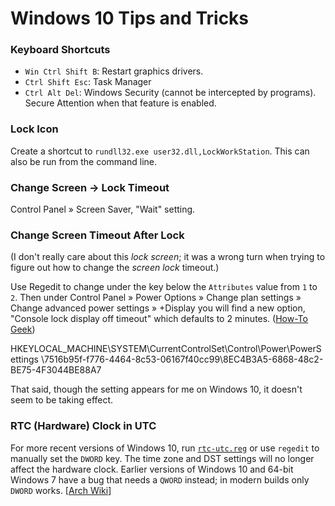 Windows 10 Tips and Tricks
==========================

### Keyboard Shortcuts

- `Win Ctrl Shift B`: Restart graphics drivers.
- `Ctrl Shift Esc`: Task Manager
- `Ctrl Alt Del`: Windows Security (cannot be intercepted by programs).
  Secure Attention when that feature is enabled.

### Lock Icon

Create a shortcut to `rundll32.exe user32.dll,LockWorkStation`.
This can also be run from the command line.

### Change Screen → Lock Timeout

Control Panel » Screen Saver, "Wait" setting.

### Change Screen Timeout After Lock

(I don't really care about this _lock screen_; it was a wrong turn when
trying to figure out how to change the _screen lock_ timeout.)

Use Regedit to change under the key below the `Attributes` value from `1`
to `2`. Then under Control Panel » Power Options » Change plan settings »
Change advanced power settings » +Display you will find a new option,
"Console lock display off timeout" which defaults to 2 minutes. ([How-To
Geek][htg 267893])

  HKEYLOCAL_MACHINE\SYSTEM\CurrentControlSet\Control\Power\PowerSettings
      \7516b95f-f776-4464-8c53-06167f40cc99\8EC4B3A5-6868-48c2-BE75-4F3044BE88A7

That said, though the setting appears for me on Windows 10, it doesn't seem
to be taking effect.

### RTC (Hardware) Clock in UTC

For more recent versions of Windows 10, run [`rtc-utc.reg`](rtc-utc.reg) or
use `regedit` to manually set the `DWORD` key. The time zone and DST
settings will no longer affect the hardware clock. Earlier versions of
Windows 10 and 64-bit Windows 7 have a bug that needs a `QWORD` instead; in
modern builds only `DWORD` works. [[Arch Wiki][rtc-utc]]



<!-------------------------------------------------------------------->
[htg 267893]: https://www.howtogeek.com/267893/how-to-change-the-windows-10-lock-screen-timeout/
[rtc-utc]: https://wiki.archlinux.org/title/System_time#UTC_in_Microsoft_Windows
